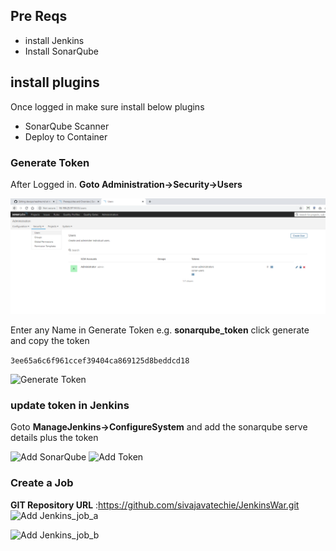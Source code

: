 ## Pre Reqs
* install Jenkins
* Install SonarQube

## install plugins
Once logged in make sure install below plugins
* SonarQube Scanner
* Deploy to Container


### Generate Token

After Logged in. __Goto Administration->Security->Users__

![Token](https://github.com/jawad1989/devops/blob/master/projects/sonarqube-jenkins/image.png)

Enter any Name in Generate Token e.g. __sonarqube_token__
click generate and copy the token

```3ee65a6c6f961ccef39404ca869125d8beddcd18```

![Generate Token](https://github.com/jawad1989/devops/blob/master/projects/sonarqube-jenkins/generate%20token%202.PNG)

### update token in Jenkins

Goto __ManageJenkins->ConfigureSystem__ and add the sonarqube serve details plus the token 

![Add SonarQube](https://github.com/jawad1989/devops/blob/master/projects/sonarqube-jenkins/Configure%20Sonar.PNG)
![Add Token](https://github.com/jawad1989/devops/blob/master/projects/sonarqube-jenkins/Add%20Token.PNG)


### Create a Job

__GIT Repository URL__ :https://github.com/sivajavatechie/JenkinsWar.git
![Add Jenkins_job_a](https://github.com/jawad1989/devops/blob/master/projects/sonarqube-jenkins/sonat%20job-1.PNG)

![Add Jenkins_job_b](https://github.com/jawad1989/devops/blob/master/projects/sonarqube-jenkins/sonat%20job-2.PNG)

